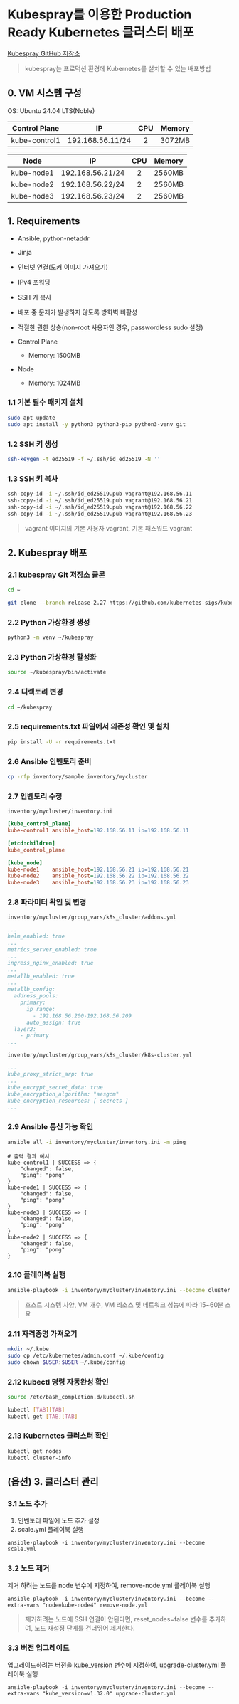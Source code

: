 # Kubespray를 이용한 Production Ready Kubernetes 클러스터 배포

[Kubespray GitHub 저장소](https://github.com/kubernetes-sigs/kubespray)

> kubespray는 프로덕션 환경에 Kubernetes를 설치할 수 있는 배포방법

## 0. VM 시스템 구성

OS: Ubuntu 24.04 LTS(Noble)

| Control Plane | IP               | CPU | Memory |
|:-------------:|:----------------:|:---:|:------:|
| kube-control1 | 192.168.56.11/24 | 2   | 3072MB |

| Node          | IP               | CPU | Memory |
|:-------------:|:----------------:|:---:|:------:|
| kube-node1    | 192.168.56.21/24 | 2   | 2560MB |
| kube-node2    | 192.168.56.22/24 | 2   | 2560MB |
| kube-node3    | 192.168.56.23/24 | 2   | 2560MB |

## 1. Requirements

- Ansible, python-netaddr
- Jinja
- 인터넷 연결(도커 이미지 가져오기)
- IPv4 포워딩
- SSH 키 복사
- 배포 중 문제가 발생하지 않도록 방화벽 비활성
- 적절한 권한 상승(non-root 사용자인 경우, passwordless sudo 설정)

- Control Plane
  - Memory: 1500MB
- Node
  - Memory: 1024MB

### 1.1 기본 필수 패키지 설치

```bash
sudo apt update  
sudo apt install -y python3 python3-pip python3-venv git
```

### 1.2 SSH 키 생성

```bash
ssh-keygen -t ed25519 -f ~/.ssh/id_ed25519 -N ''
```

### 1.3 SSH 키 복사

```bash
ssh-copy-id -i ~/.ssh/id_ed25519.pub vagrant@192.168.56.11
ssh-copy-id -i ~/.ssh/id_ed25519.pub vagrant@192.168.56.21
ssh-copy-id -i ~/.ssh/id_ed25519.pub vagrant@192.168.56.22
ssh-copy-id -i ~/.ssh/id_ed25519.pub vagrant@192.168.56.23
```
> vagrant 이미지의 기본 사용자 vagrant, 기본 패스워드 vagrant

## 2. Kubespray 배포

### 2.1 kubespray Git 저장소 클론

```bash
cd ~
```

```bash
git clone --branch release-2.27 https://github.com/kubernetes-sigs/kubespray.git  
```

### 2.2 Python 가상환경 생성

```bash
python3 -m venv ~/kubespray
```

### 2.3 Python 가상환경 활성화

```bash
source ~/kubespray/bin/activate
```

### 2.4 디렉토리 변경

```bash
cd ~/kubespray
```

### 2.5 requirements.txt 파일에서 의존성 확인 및 설치

```bash
pip install -U -r requirements.txt  
```

### 2.6 Ansible 인벤토리 준비

```bash
cp -rfp inventory/sample inventory/mycluster
```

### 2.7 인벤토리 수정

`inventory/mycluster/inventory.ini`

```ini
[kube_control_plane]
kube-control1 ansible_host=192.168.56.11 ip=192.168.56.11

[etcd:children]
kube_control_plane

[kube_node]
kube-node1    ansible_host=192.168.56.21 ip=192.168.56.21
kube-node2    ansible_host=192.168.56.22 ip=192.168.56.22
kube-node3    ansible_host=192.168.56.23 ip=192.168.56.23
```

### 2.8 파라미터 확인 및 변경

`inventory/mycluster/group_vars/k8s_cluster/addons.yml`

```yaml
...
helm_enabled: true
...
metrics_server_enabled: true
...
ingress_nginx_enabled: true
...
metallb_enabled: true
...
metallb_config:
  address_pools:
    primary:
      ip_range:
        - 192.168.56.200-192.168.56.209
      auto_assign: true
  layer2:
    - primary
...
```

`inventory/mycluster/group_vars/k8s_cluster/k8s-cluster.yml`

```yaml
...
kube_proxy_strict_arp: true
...
kube_encrypt_secret_data: true
kube_encryption_algorithm: "aesgcm"
kube_encryption_resources: [ secrets ]
...
```

### 2.9 Ansible 통신 가능 확인

```bash
ansible all -i inventory/mycluster/inventory.ini -m ping
```

```
# 출력 결과 예시
kube-control1 | SUCCESS => {
    "changed": false,
    "ping": "pong"
}
kube-node1 | SUCCESS => {
    "changed": false,
    "ping": "pong"
}
kube-node3 | SUCCESS => {
    "changed": false,
    "ping": "pong"
}
kube-node2 | SUCCESS => {
    "changed": false,
    "ping": "pong"
}
```

### 2.10 플레이북 실행

```bash
ansible-playbook -i inventory/mycluster/inventory.ini --become cluster.yml 
```

> 호스트 시스템 사양, VM 개수, VM 리소스 및 네트워크 성능에 따라 15~60분 소요

### 2.11 자격증명 가져오기

```bash
mkdir ~/.kube
sudo cp /etc/kubernetes/admin.conf ~/.kube/config
sudo chown $USER:$USER ~/.kube/config
```

### 2.12 kubectl 명령 자동완성 확인

```bash
source /etc/bash_completion.d/kubectl.sh
```

```bash
kubectl [TAB][TAB]
kubectl get [TAB][TAB]
```

### 2.13 Kubernetes 클러스터 확인

```bash
kubectl get nodes
kubectl cluster-info
```

## (옵션) 3. 클러스터 관리

### 3.1 노드 추가

1. 인벤토리 파일에 노드 추가 설정
2. scale.yml 플레이북 실행

```
ansible-playbook -i inventory/mycluster/inventory.ini --become scale.yml
```

### 3.2 노드 제거

제거 하려는 노드를 node 변수에 지정하여, remove-node.yml 플레이북 실행

```
ansible-playbook -i inventory/mycluster/inventory.ini --become --extra-vars "node=kube-node4" remove-node.yml
```

> 제거하려는 노드에 SSH 연결이 안된다면, reset_nodes=false 변수를 추가하여, 노드 재설정 단계를 건너뛰어 제거한다.

### 3.3 버전 업그레이드

업그레이드하려는 버전을 kube_version 변수에 지정하여, upgrade-cluster.yml 플레이북 실행

```
ansible-playbook -i inventory/mycluster/inventory.ini --become --extra-vars "kube_version=v1.32.0" upgrade-cluster.yml 
```